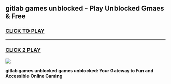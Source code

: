 
## gitlab games unblocked - Play Unblocked Gmaes & Free
<h3>
<a href="https://premium.freeplayer.one?title=gitlab_games_unblocked&ref=20F">CLICK TO PLAY</a></h3>
<hr>

<h3>
<a href="https://premium.freeplayer.one?title=gitlab_games_unblocked&ref=20F">CLICK 2 PLAY</a>
  
</h3>

<a href="https://premium.freeplayer.one?title=gitlab_games_unblocked&ref=20F/"><img src="https://clearcache.store/games.png"></a>


**gitlab games unblocked games unblocked: Your Gateway to Fun and Accessible Online Gaming**
